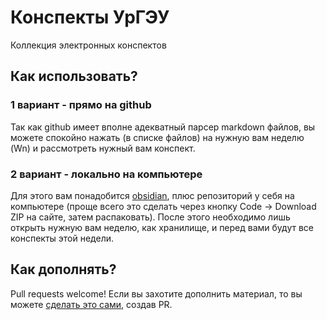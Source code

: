 # Конспекты УрГЭУ

Коллекция электронных конспектов

## Как использовать?

### 1 вариант - прямо на github

Так как github имеет вполне адекватный парсер markdown файлов, вы можете спокойно нажать (в списке файлов) на нужную вам неделю (Wn) и рассмотреть нужный вам конспект.

### 2 вариант - локально на компьютере

Для этого вам понадобится [obsidian](https://obsidian.md/), плюс репозиторий у себя на компьютере (проще всего это сделать через кнопку Code -> Download ZIP на сайте, затем распаковать).
После этого необходимо лишь открыть нужную вам неделю, как хранилище, и перед вами будут все конспекты этой недели.

## Как дополнять?

Pull requests welcome!
Если вы захотите дополнить материал, то вы можете [сделать это сами](https://docs.github.com/en/pull-requests/collaborating-with-pull-requests/proposing-changes-to-your-work-with-pull-requests/creating-a-pull-request), создав PR.
